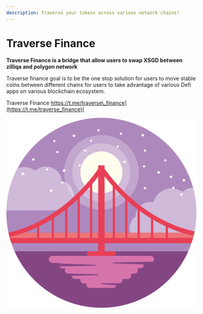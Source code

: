```yaml
---
description: Traverse your tokens across various network chains!
---
```


# Traverse Finance

**Traverse Finance is a bridge that allow users to swap XSGD between zilliqa and polygon network**

Traverse finance goal is to be the one stop solution for users to move stable coins between different chains for users to take advantage of various Defi apps on various blockchain ecosystem. 

Traverse Finance [https://t.me/traverse\_finance](https://t.me/traverse_finance)[  
](https://t.me/traverse_finance)



![](.gitbook/assets/screen.svg)

